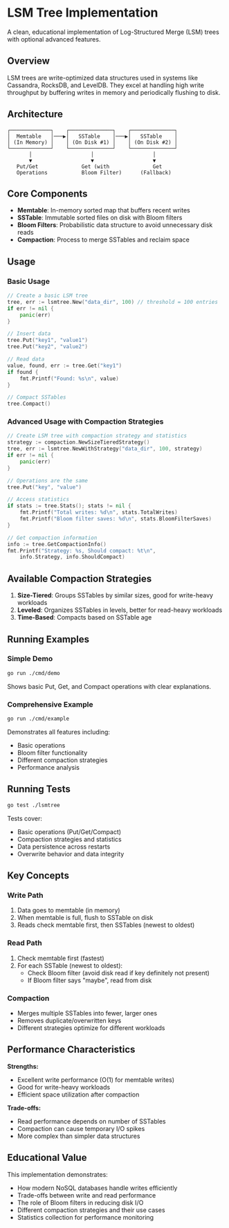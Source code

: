 # LSM Tree Implementation

A clean, educational implementation of Log-Structured Merge (LSM) trees with optional advanced features.

## Overview

LSM trees are write-optimized data structures used in systems like Cassandra, RocksDB, and LevelDB. They excel at handling high write throughput by buffering writes in memory and periodically flushing to disk.

## Architecture

```
┌─────────────┐    ┌──────────────┐    ┌──────────────┐
│  Memtable   │───▶│   SSTable    │───▶│   SSTable    │
│ (In Memory) │    │ (On Disk #1) │    │ (On Disk #2) │
└─────────────┘    └──────────────┘    └──────────────┘
       │                   │                   │
       ▼                   ▼                   ▼
   Put/Get              Get (with              Get
   Operations           Bloom Filter)      (Fallback)
```

## Core Components

- **Memtable**: In-memory sorted map that buffers recent writes
- **SSTable**: Immutable sorted files on disk with Bloom filters
- **Bloom Filters**: Probabilistic data structure to avoid unnecessary disk reads
- **Compaction**: Process to merge SSTables and reclaim space

## Usage

### Basic Usage

```go
// Create a basic LSM tree
tree, err := lsmtree.New("data_dir", 100) // threshold = 100 entries
if err != nil {
    panic(err)
}

// Insert data
tree.Put("key1", "value1")
tree.Put("key2", "value2")

// Read data
value, found, err := tree.Get("key1")
if found {
    fmt.Printf("Found: %s\n", value)
}

// Compact SSTables
tree.Compact()
```

### Advanced Usage with Compaction Strategies

```go
// Create LSM tree with compaction strategy and statistics
strategy := compaction.NewSizeTieredStrategy()
tree, err := lsmtree.NewWithStrategy("data_dir", 100, strategy)
if err != nil {
    panic(err)
}

// Operations are the same
tree.Put("key", "value")

// Access statistics
if stats := tree.Stats(); stats != nil {
    fmt.Printf("Total writes: %d\n", stats.TotalWrites)
    fmt.Printf("Bloom filter saves: %d\n", stats.BloomFilterSaves)
}

// Get compaction information
info := tree.GetCompactionInfo()
fmt.Printf("Strategy: %s, Should compact: %t\n", 
    info.Strategy, info.ShouldCompact)
```

## Available Compaction Strategies

1. **Size-Tiered**: Groups SSTables by similar sizes, good for write-heavy workloads
2. **Leveled**: Organizes SSTables in levels, better for read-heavy workloads  
3. **Time-Based**: Compacts based on SSTable age

## Running Examples

### Simple Demo
```bash
go run ./cmd/demo
```
Shows basic Put, Get, and Compact operations with clear explanations.

### Comprehensive Example
```bash
go run ./cmd/example
```
Demonstrates all features including:
- Basic operations
- Bloom filter functionality
- Different compaction strategies
- Performance analysis

## Running Tests

```bash
go test ./lsmtree
```

Tests cover:
- Basic operations (Put/Get/Compact)
- Compaction strategies and statistics
- Data persistence across restarts
- Overwrite behavior and data integrity

## Key Concepts

### Write Path
1. Data goes to memtable (in memory)
2. When memtable is full, flush to SSTable on disk
3. Reads check memtable first, then SSTables (newest to oldest)

### Read Path
1. Check memtable first (fastest)
2. For each SSTable (newest to oldest):
   - Check Bloom filter (avoid disk read if key definitely not present)
   - If Bloom filter says "maybe", read from disk

### Compaction
- Merges multiple SSTables into fewer, larger ones
- Removes duplicate/overwritten keys
- Different strategies optimize for different workloads

## Performance Characteristics

**Strengths:**
- Excellent write performance (O(1) for memtable writes)
- Good for write-heavy workloads
- Efficient space utilization after compaction

**Trade-offs:**
- Read performance depends on number of SSTables
- Compaction can cause temporary I/O spikes
- More complex than simpler data structures

## Educational Value

This implementation demonstrates:
- How modern NoSQL databases handle writes efficiently
- Trade-offs between write and read performance
- The role of Bloom filters in reducing disk I/O
- Different compaction strategies and their use cases
- Statistics collection for performance monitoring
